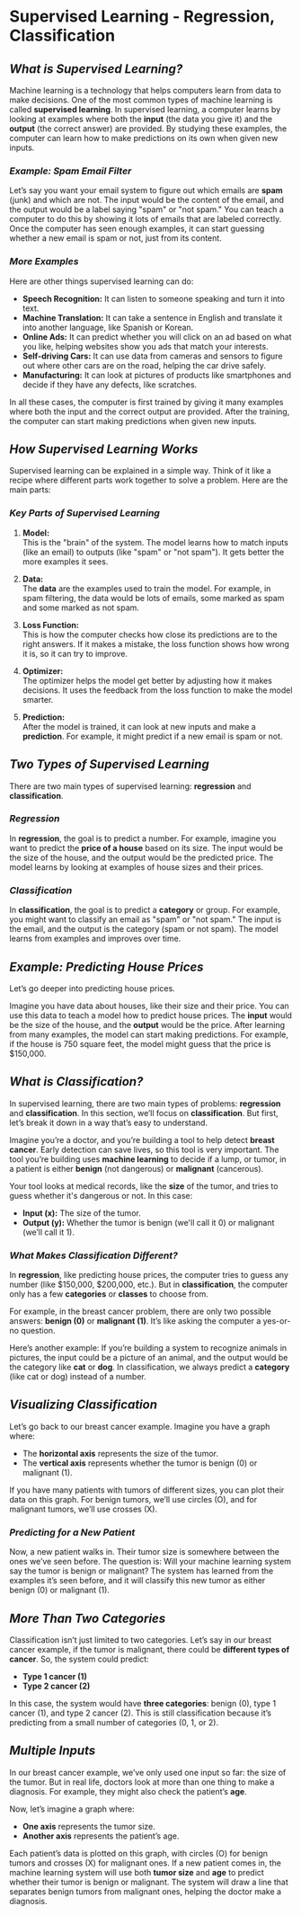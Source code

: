 # Supervised Learning - Regression, Classification

## ***What is Supervised Learning?***

Machine learning is a technology that helps computers learn from data to make decisions. One of the most common types of machine learning is called **supervised learning**. In supervised learning, a computer learns by looking at examples where both the **input** (the data you give it) and the **output** (the correct answer) are provided. By studying these examples, the computer can learn how to make predictions on its own when given new inputs.

### ***Example: Spam Email Filter***

Let’s say you want your email system to figure out which emails are **spam** (junk) and which are not. The input would be the content of the email, and the output would be a label saying "spam" or "not spam." You can teach a computer to do this by showing it lots of emails that are labeled correctly. Once the computer has seen enough examples, it can start guessing whether a new email is spam or not, just from its content.

### ***More Examples***

Here are other things supervised learning can do:
- **Speech Recognition:** It can listen to someone speaking and turn it into text.
- **Machine Translation:** It can take a sentence in English and translate it into another language, like Spanish or Korean.
- **Online Ads:** It can predict whether you will click on an ad based on what you like, helping websites show you ads that match your interests.
- **Self-driving Cars:** It can use data from cameras and sensors to figure out where other cars are on the road, helping the car drive safely.
- **Manufacturing:** It can look at pictures of products like smartphones and decide if they have any defects, like scratches.

In all these cases, the computer is first trained by giving it many examples where both the input and the correct output are provided. After the training, the computer can start making predictions when given new inputs.

## ***How Supervised Learning Works***

Supervised learning can be explained in a simple way. Think of it like a recipe where different parts work together to solve a problem. Here are the main parts:

### ***Key Parts of Supervised Learning***

1. **Model:**  
   This is the "brain" of the system. The model learns how to match inputs (like an email) to outputs (like "spam" or "not spam"). It gets better the more examples it sees.

2. **Data:**  
   The **data** are the examples used to train the model. For example, in spam filtering, the data would be lots of emails, some marked as spam and some marked as not spam.

3. **Loss Function:**  
   This is how the computer checks how close its predictions are to the right answers. If it makes a mistake, the loss function shows how wrong it is, so it can try to improve.

4. **Optimizer:**  
   The optimizer helps the model get better by adjusting how it makes decisions. It uses the feedback from the loss function to make the model smarter.

5. **Prediction:**  
   After the model is trained, it can look at new inputs and make a **prediction**. For example, it might predict if a new email is spam or not.

## ***Two Types of Supervised Learning***

There are two main types of supervised learning: **regression** and **classification**.

### ***Regression***

In **regression**, the goal is to predict a number. For example, imagine you want to predict the **price of a house** based on its size. The input would be the size of the house, and the output would be the predicted price. The model learns by looking at examples of house sizes and their prices.

### ***Classification***

In **classification**, the goal is to predict a **category** or group. For example, you might want to classify an email as "spam" or "not spam." The input is the email, and the output is the category (spam or not spam). The model learns from examples and improves over time.

## ***Example: Predicting House Prices***

Let’s go deeper into predicting house prices. 

Imagine you have data about houses, like their size and their price. You can use this data to teach a model how to predict house prices. The **input** would be the size of the house, and the **output** would be the price. After learning from many examples, the model can start making predictions. For example, if the house is 750 square feet, the model might guess that the price is $150,000.

## ***What is Classification?***

In supervised learning, there are two main types of problems: **regression** and **classification**. In this section, we’ll focus on **classification**. But first, let’s break it down in a way that’s easy to understand.

Imagine you’re a doctor, and you’re building a tool to help detect **breast cancer**. Early detection can save lives, so this tool is very important. The tool you’re building uses **machine learning** to decide if a lump, or tumor, in a patient is either **benign** (not dangerous) or **malignant** (cancerous).

Your tool looks at medical records, like the **size** of the tumor, and tries to guess whether it's dangerous or not. In this case:
- **Input (x):** The size of the tumor.
- **Output (y):** Whether the tumor is benign (we'll call it 0) or malignant (we’ll call it 1).

### ***What Makes Classification Different?***

In **regression**, like predicting house prices, the computer tries to guess any number (like $150,000, $200,000, etc.). But in **classification**, the computer only has a few **categories** or **classes** to choose from. 

For example, in the breast cancer problem, there are only two possible answers: **benign (0)** or **malignant (1)**. It’s like asking the computer a yes-or-no question.

Here’s another example: If you’re building a system to recognize animals in pictures, the input could be a picture of an animal, and the output would be the category like **cat** or **dog**. In classification, we always predict a **category** (like cat or dog) instead of a number.

## ***Visualizing Classification***

Let’s go back to our breast cancer example. Imagine you have a graph where:
- The **horizontal axis** represents the size of the tumor.
- The **vertical axis** represents whether the tumor is benign (0) or malignant (1).

If you have many patients with tumors of different sizes, you can plot their data on this graph. For benign tumors, we’ll use circles (O), and for malignant tumors, we’ll use crosses (X). 

### ***Predicting for a New Patient***

Now, a new patient walks in. Their tumor size is somewhere between the ones we’ve seen before. The question is: Will your machine learning system say the tumor is benign or malignant? The system has learned from the examples it’s seen before, and it will classify this new tumor as either benign (0) or malignant (1).

## ***More Than Two Categories***

Classification isn’t just limited to two categories. Let’s say in our breast cancer example, if the tumor is malignant, there could be **different types of cancer**. So, the system could predict:
- **Type 1 cancer (1)** 
- **Type 2 cancer (2)**

In this case, the system would have **three categories**: benign (0), type 1 cancer (1), and type 2 cancer (2). This is still classification because it’s predicting from a small number of categories (0, 1, or 2).

## ***Multiple Inputs***

In our breast cancer example, we’ve only used one input so far: the size of the tumor. But in real life, doctors look at more than one thing to make a diagnosis. For example, they might also check the patient’s **age**. 

Now, let’s imagine a graph where:
- **One axis** represents the tumor size.
- **Another axis** represents the patient’s age.

Each patient’s data is plotted on this graph, with circles (O) for benign tumors and crosses (X) for malignant ones. If a new patient comes in, the machine learning system will use both **tumor size** and **age** to predict whether their tumor is benign or malignant. The system will draw a line that separates benign tumors from malignant ones, helping the doctor make a diagnosis.